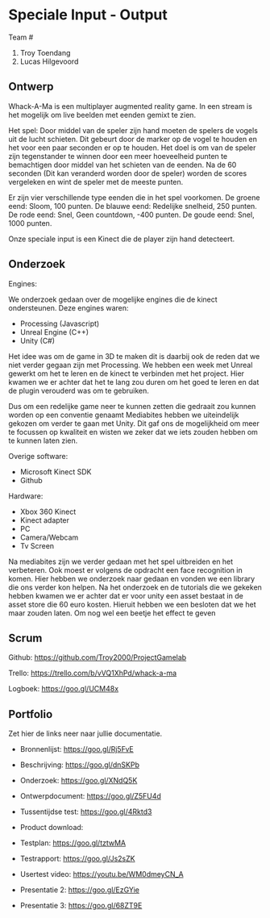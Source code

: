 # Speciale Input - Output
Team #
1. Troy Toendang
2. Lucas Hilgevoord

## Ontwerp
Whack-A-Ma is een multiplayer augmented reality game. In een stream is het mogelijk om live beelden met eenden gemixt te zien.

Het spel: Door middel van de speler zijn hand moeten de spelers de vogels uit de lucht schieten. Dit gebeurt door de marker op de vogel te houden en het voor een paar seconden er op te houden.
Het doel is om van de speler zijn tegenstander te winnen door een meer hoeveelheid punten te bemachtigen door middel van het schieten van de eenden. Na de 60 seconden (Dit kan veranderd worden door de speler) worden de scores vergeleken en wint de speler met de meeste punten.

Er zijn vier verschillende type eenden die in het spel voorkomen. 
De groene eend: Sloom, 100 punten.
De blauwe eend: Redelijke snelheid, 250 punten.
De rode eend: Snel, Geen countdown, -400 punten.
De goude eend: Snel, 1000 punten.

Onze speciale input is een Kinect die de player zijn hand detecteert.


## Onderzoek
Engines:

We onderzoek gedaan over de mogelijke engines die de kinect ondersteunen. 
Deze engines waren:
- Processing (Javascript)
- Unreal Engine (C++)
- Unity (C#)

Het idee was om de game in 3D te maken dit is daarbij ook de reden dat we niet verder gegaan zijn met Processing.
We hebben een week met Unreal gewerkt om het te leren en de kinect te verbinden met het project. Hier kwamen we er achter dat het te lang zou duren om het goed te leren en dat de plugin verouderd was om te gebruiken.

Dus om een redelijke game neer te kunnen zetten die gedraait zou kunnen worden op een conventie genaamt Mediabites hebben we uiteindelijk gekozen om verder te gaan met Unity. Dit gaf ons de mogelijkheid om meer te focussen op kwaliteit en wisten we zeker dat we iets zouden hebben om te kunnen laten zien.

Overige software:
- Microsoft Kinect SDK
- Github

Hardware:
- Xbox 360 Kinect
- Kinect adapter
- PC
- Camera/Webcam
- Tv Screen

Na mediabites zijn we verder gedaan met het spel uitbreiden en het verbeteren. Ook moest er volgens de opdracht een face recognition in komen. Hier hebben we onderzoek naar gedaan en vonden we een library die ons verder kon helpen. Na het onderzoek en de tutorials die we gekeken hebben kwamen we er achter dat er voor unity een asset bestaat in de asset store die 60 euro kosten. Hieruit hebben we een besloten dat we het maar zouden laten. Om nog wel een beetje het effect te geven 

## Scrum
Github:
https://github.com/Troy2000/ProjectGamelab

Trello:
https://trello.com/b/vVQ1XhPd/whack-a-ma

Logboek:
https://goo.gl/UCM48x


## Portfolio
Zet hier de links neer naar jullie documentatie.
* Bronnenlijst: https://goo.gl/Rj5FvE
* Beschrijving: https://goo.gl/dnSKPb
* Onderzoek: https://goo.gl/XNdQ5K

* Ontwerpdocument: https://goo.gl/Z5FU4d
* Tussentijdse test: https://goo.gl/4Rktd3

* Product download:
* Testplan: https://goo.gl/tztwMA
* Testrapport: https://goo.gl/Js2sZK
* Usertest video: https://youtu.be/WM0dmeyCN_A

* Presentatie 2: https://goo.gl/EzGYie
* Presentatie 3: https://goo.gl/68ZT9E
